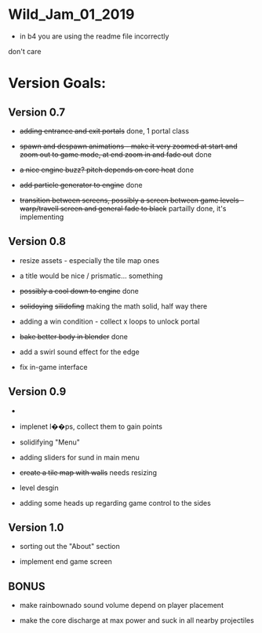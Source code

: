 # Wild_Jam_01_2019

- in b4 you are using the readme file incorrectly

don't care

# Version Goals:

## Version 0.7

- ~~adding entrance and exit portals~~ done, 1 portal class

- ~~spawn and despawn animations - make it very zoomed at start and zoom out to game mode, at end zoom in and fade out~~ done

- ~~a nice engine buzz? pitch depends on core heat~~ done

- ~~add particle generator to engine~~ done

- ~~transition between screens, possibly a screen between game levels - warp/travell screen and general fade to black~~
    partailly done, it's implementing

## Version 0.8

- resize assets - especially the tile map ones

- a title would be nice / prismatic... something

- ~~possibly a cool down to engine~~ done

- ~~solidoying~~ ~~silidofing~~ making the math solid, half way there

- adding a win condition - collect x loops to unlock portal

- ~~bake better body in blender~~ done

- add a swirl sound effect for the edge

- fix in-game interface

## Version 0.9

- 

- implenet l��ps, collect them to gain points

- solidifying "Menu"

- adding sliders for sund in main menu

- ~~create a tile map with walls~~ needs resizing

- level desgin

- adding some heads up regarding game control to the sides

## Version 1.0

- sorting out the "About" section

- implement end game screen


## BONUS

- make rainbownado sound volume depend on player placement

- make the core discharge at max power and suck in all nearby projectiles










 
